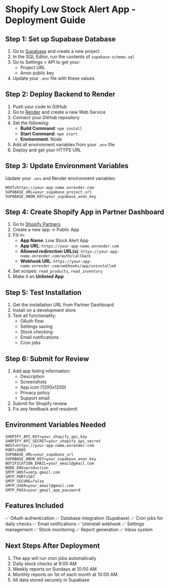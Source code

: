 # Shopify Low Stock Alert App - Deployment Guide

## Step 1: Set up Supabase Database

1. Go to [Supabase](https://supabase.com) and create a new project
2. In the SQL Editor, run the contents of `supabase-schema.sql`
3. Go to Settings > API to get your:
   - Project URL
   - Anon public key
4. Update your `.env` file with these values

## Step 2: Deploy Backend to Render

1. Push your code to GitHub
2. Go to [Render](https://render.com) and create a new Web Service
3. Connect your GitHub repository
4. Set the following:
   - **Build Command**: `npm install`
   - **Start Command**: `npm start`
   - **Environment**: Node
5. Add all environment variables from your `.env` file
6. Deploy and get your HTTPS URL

## Step 3: Update Environment Variables

Update your `.env` and Render environment variables:
```
HOST=https://your-app-name.onrender.com
SUPABASE_URL=your_supabase_project_url
SUPABASE_ANON_KEY=your_supabase_anon_key
```

## Step 4: Create Shopify App in Partner Dashboard

1. Go to [Shopify Partners](https://partners.shopify.com)
2. Create a new app → Public App
3. Fill in:
   - **App Name**: Low Stock Alert App
   - **App URL**: `https://your-app-name.onrender.com`
   - **Allowed redirection URL(s)**: `https://your-app-name.onrender.com/auth/callback`
   - **Webhook URL**: `https://your-app-name.onrender.com/webhooks/app/uninstalled`
4. Set scopes: `read_products`, `read_inventory`
5. Make it an **Unlisted App**

## Step 5: Test Installation

1. Get the installation URL from Partner Dashboard
2. Install on a development store
3. Test all functionality:
   - OAuth flow
   - Settings saving
   - Stock checking
   - Email notifications
   - Cron jobs

## Step 6: Submit for Review

1. Add app listing information:
   - Description
   - Screenshots
   - App icon (1200x1200)
   - Privacy policy
   - Support email
2. Submit for Shopify review
3. Fix any feedback and resubmit

## Environment Variables Needed

```
SHOPIFY_API_KEY=your_shopify_api_key
SHOPIFY_API_SECRET=your_shopify_api_secret
HOST=https://your-app-name.onrender.com
PORT=3005
SUPABASE_URL=your_supabase_url
SUPABASE_ANON_KEY=your_supabase_anon_key
NOTIFICATION_EMAIL=your_email@gmail.com
NODE_ENV=production
SMTP_HOST=smtp.gmail.com
SMTP_PORT=587
SMTP_SECURE=false
SMTP_USER=your_email@gmail.com
SMTP_PASS=your_gmail_app_password
```

## Features Included

✅ OAuth authentication
✅ Database integration (Supabase)
✅ Cron jobs for daily checks
✅ Email notifications
✅ Uninstall webhook
✅ Settings management
✅ Stock monitoring
✅ Report generation
✅ Inbox system

## Next Steps After Deployment

1. The app will run cron jobs automatically
2. Daily stock checks at 9:00 AM
3. Weekly reports on Sundays at 10:00 AM
4. Monthly reports on 1st of each month at 10:00 AM
5. All data stored securely in Supabase